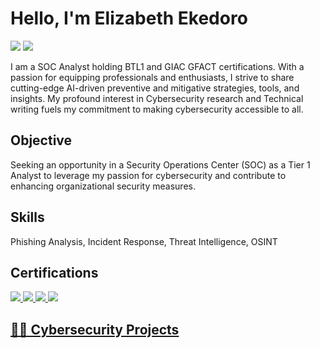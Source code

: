 # Hello, I'm Elizabeth Ekedoro
<a href="https://www.linkedin.com/in/ekedoro-elizabeth"><img src="https://img.shields.io/badge/-LinkedIn-0072b1?&style=for-the-badge&logo=linkedin&logoColor=white" /></a>
<a href="https://linktr.ee/elizabethekedoro"><img src="https://img.shields.io/badge/-Linktree-254F1A?&style=for-the-badge&logo=linktree&logoColor=Lincoln Green" /></a>


I am a SOC Analyst holding BTL1 and GIAC GFACT certifications. With a passion for equipping professionals and enthusiasts, I strive to share cutting-edge AI-driven preventive and mitigative strategies, tools, and insights. My profound interest in Cybersecurity research and Technical writing fuels my commitment to making cybersecurity accessible to all.


## Objective

Seeking an opportunity in a Security Operations Center (SOC) as a Tier 1 Analyst to leverage my passion for cybersecurity and contribute to enhancing organizational security measures.

## Skills

Phishing Analysis,
Incident Response,
Threat Intelligence,
OSINT



## Certifications
<div>
  <a href="https://www.credly.com/badges/2826b5bc-f685-4691-bbb4-544bca116cdb/public_url)"> <img src="https://img.shields.io/badge/-BTL1-000080?&style=for-the-badge&logo=BTL1&logoColor=white" />
  <img src="https://img.shields.io/badge/-GFACT-FFD700?&style=for-the-badge&logo=GIAC&logoColor=white" />
 <img src="https://img.shields.io/badge/-CC-006400?&style=for-the-badge&logo=ISC2&logoColor=white" />
  <img src="https://img.shields.io/badge/-Network Defense-007ACC?&style=for-the-badge&logo=CISCO&logoColor=white" />



 <h2>👨‍💻 Cybersecurity Projects</h2>
  


</div>

